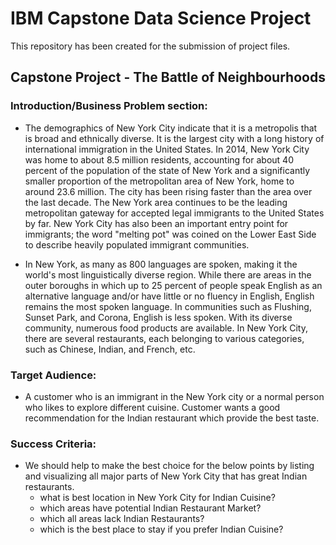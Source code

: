 # IBM Capstone Data Science Project

This repository has been created for the submission of project files. 

## Capstone Project - The Battle of Neighbourhoods 

### Introduction/Business Problem section:
- The demographics of New York City indicate that it is a metropolis that is broad and ethnically diverse. It is the largest city with a long history of international immigration in the United States. In 2014, New York City was home to about 8.5 million residents, accounting for about 40 percent of the population of the state of New York and a significantly smaller proportion of the metropolitan area of New York, home to around 23.6 million. The city has been rising faster than the area over the last decade. The New York area continues to be the leading metropolitan gateway for accepted legal immigrants to the United States by far. New York City has also been an important entry point for immigrants; the word "melting pot" was coined on the Lower East Side to describe heavily populated immigrant communities.

- In New York, as many as 800 languages are spoken, making it the world's most linguistically diverse region. While there are areas in the outer boroughs in which up to 25 percent of people speak English as an alternative language and/or have little or no fluency in English, English remains the most spoken language. In communities such as Flushing, Sunset Park, and Corona, English is less spoken. With its diverse community, numerous food products are available. In New York City, there are several restaurants, each belonging to various categories, such as Chinese, Indian, and French, etc.


### Target Audience:
- A customer who is an immigrant in the New York city or a normal person who likes to explore different cuisine. Customer wants a good recommendation for the Indian restaurant which provide the best taste.

### Success Criteria:
- We should help to make the best choice for the below points by listing and visualizing all major parts of New York City that has great Indian restaurants.
  - what is best location in New York City for Indian Cuisine?
  - which areas have potential Indian Restaurant Market?
  - which all areas lack Indian Restaurants?
  - which is the best place to stay if you prefer Indian Cuisine?
